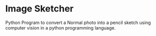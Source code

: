 # Image Sketcher
 
Python Program to convert a Normal photo into a pencil sketch using computer vision in a python programming language.
